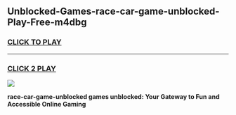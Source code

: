 
## Unblocked-Games-race-car-game-unblocked-Play-Free-m4dbg
<h3>
<a href="https://premium76.site?title=race-car-game-unblocked&ref=10A">CLICK TO PLAY</a></h3>
<hr>

<h3>
<a href="https://premium76.site?title=race-car-game-unblocked&ref=10A">CLICK 2 PLAY</a>
  
</h3>

<a href="https://premium76.site?title=race-car-game-unblocked&ref=10A"><img src="https://clearcache.store/games.png"></a>


**race-car-game-unblocked games unblocked: Your Gateway to Fun and Accessible Online Gaming**
